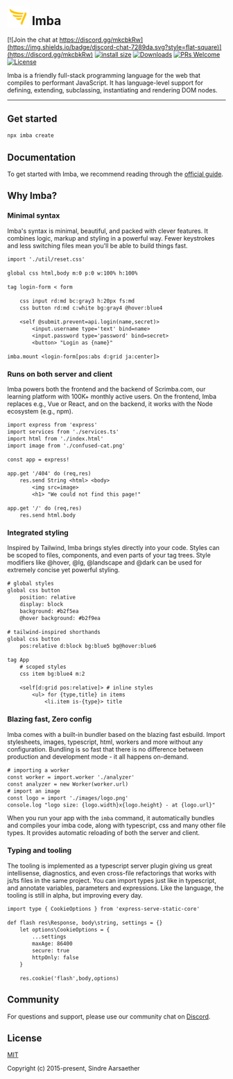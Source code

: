 # <img width="50" style="margin-bottom:-6.5px" src="https://raw.githubusercontent.com/imba/branding-imba/master/yellow-wing-logo/imba.svg"> Imba

[![Join the chat at https://discord.gg/mkcbkRw](https://img.shields.io/badge/discord-chat-7289da.svg?style=flat-square)](https://discord.gg/mkcbkRw)
[![install size](https://packagephobia.now.sh/badge?p=imba)](https://packagephobia.now.sh/result?p=imba)
[![Downloads](https://img.shields.io/npm/dm/imba.svg)](https://npmcharts.com/compare/imba?minimal=true) [![PRs Welcome](https://img.shields.io/badge/PRs-welcome-brightgreen.svg?style=flat-square)](http://makeapullrequest.com) [![License](https://img.shields.io/npm/l/imba.svg)](https://www.npmjs.com/package/imba)

Imba is a friendly full-stack programming language for the web that compiles to performant JavaScript.
It has language-level support for defining, extending, subclassing, instantiating and rendering DOM nodes.

---

## Get started

```sh
npx imba create
```

## Documentation

To get started with Imba, we recommend reading through the [official guide](https://imba.io/).

## Why Imba?

### Minimal syntax

Imba's syntax is minimal, beautiful, and packed with clever features. It combines logic, markup and styling in a powerful way. Fewer keystrokes and less switching files mean you'll be able to build things fast.

```imba
import './util/reset.css'

global css html,body m:0 p:0 w:100% h:100%

tag login-form < form

	css input rd:md bc:gray3 h:20px fs:md
	css button rd:md c:white bg:gray4 @hover:blue4

	<self @submit.prevent=api.login(name,secret)>
		<input.username type='text' bind=name>
		<input.password type='password' bind=secret>
		<button> "Login as {name}"

imba.mount <login-form[pos:abs d:grid ja:center]>
```

### Runs on both server and client

Imba powers both the frontend and the backend of Scrimba.com, our learning platform with 100K+ monthly active users. On the frontend, Imba replaces e.g., Vue or React, and on the backend, it works with the Node ecosystem (e.g., npm).

```imba
import express from 'express'
import services from './services.ts'
import html from './index.html'
import image from './confused-cat.png'

const app = express!

app.get '/404' do (req,res)
	res.send String <html> <body>
		<img src=image>
		<h1> "We could not find this page!"

app.get '/' do (req,res)
	res.send html.body
```

### Integrated styling

Inspired by Tailwind, Imba brings styles directly into your code. Styles can be scoped to files, components, and even parts of your tag trees. Style modifiers like @hover, @lg, @landscape and @dark can be used for extremely concise yet powerful styling.

```imba
# global styles
global css button
	position: relative
	display: block
	background: #b2f5ea
	@hover background: #b2f9ea

# tailwind-inspired shorthands
global css button
	pos:relative d:block bg:blue5 bg@hover:blue6

tag App
	# scoped styles
	css item bg:blue4 m:2

	<self[d:grid pos:relative]> # inline styles
		<ul> for {type,title} in items
			<li.item is-{type}> title
```

### Blazing fast, Zero config

Imba comes with a built-in bundler based on the blazing fast esbuild. Import stylesheets, images, typescript, html, workers and more without any configuration. Bundling is so fast that there is no difference between production and development mode - it all happens on-demand.

```imba
# importing a worker
const worker = import.worker './analyzer'
const analyzer = new Worker(worker.url)
# import an image
const logo = import './images/logo.png'
console.log "logo size: {logo.width}x{logo.height} - at {logo.url}"
```

When you run your app with the `imba` command, it automatically bundles and compiles your imba code, along with typescript, css and many other file types. It provides automatic reloading of both the server and client.

### Typing and tooling

The tooling is implemented as a typescript server plugin giving us great intellisense, diagnostics, and even cross-file refactorings that works with js/ts files in the same project. You can import types just like in typescript, and annotate variables, parameters and expressions. Like the language, the tooling is still in alpha, but improving every day.

```imba
import type { CookieOptions } from 'express-serve-static-core'

def flash res\Response, body\string, settings = {}
	let options\CookieOptions = {
		...settings
		maxAge: 86400
		secure: true
		httpOnly: false
	}

	res.cookie('flash',body,options)
```

## Community

For questions and support, please use our community chat on
[Discord](https://discord.gg/mkcbkRw).

## License

[MIT](./LICENSE)

Copyright (c) 2015-present, Sindre Aarsaether
